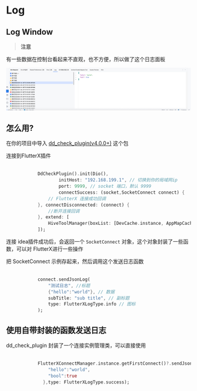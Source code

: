 # Log


## Log Window

> **注意**
>


有一些数据在控制台看起来不直观，也不方便，所以做了这个日志面板


![image_32.png](../../assets/images/image_32.png)


## 怎么用?


在你的项目中导入 [dd_check_plugin(v4.0.0+)](https://pub.dev/packages/dd_check_plugin) 这个包


连接到FlutterX插件


```dart

            DdCheckPlugin().init(Dio(),
                    initHost: "192.168.199.1", // 切换到你的局域网ip
                    port: 9999, // socket 端口，默认 9999
                    connectSuccess: (socket,SocketConnect connect) {
                // FlutterX 连接成功回调
            }, connectDisconnected: (connect) {
                //断开连接回调
            }, extend: [
                HiveToolManager(boxList: [DevCache.instance, AppMapCache(), UserCache()])
            ]);

```


连接 idea插件成功后，会返回一个 `SocketConnect` 对象，这个对象封装了一些函数，可以对 FlutterX进行一些操作


把 SocketConnect 示例存起来，然后调用这个发送日志函数


```dart

            connect.sendJsonLog(
                "测试日志", //标题
                {"hello":"world"}, // 数据
                subTitle: "sub title", // 副标题
                type: FlutterXLogType.info // 图标
            );

```


## 使用自带封装的函数发送日志


dd_check_plugin 封装了一个连接实例管理类，可以直接使用


```dart

            FlutterXConnectManager.instance.getFirstConnect()?.sendJsonLog("测试日志${DateTime.now().toIso8601String()}", {
                "hello":"world",
                "bool":true
              },type: FlutterXLogType.success);

```


